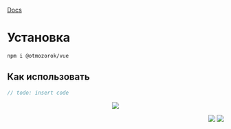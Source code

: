 [Docs](https://otmozorok.github.io/ui/)

# Установка

```shell
npm i @otmozorok/vue
```

## Как использовать

```js
// todo: insert code
```
<p align="center" ><img src="https://media2.giphy.com/media/v1.Y2lkPTc5MGI3NjExNTR3OWRjZ3dmc3E2ZDRkaHlvZ3NvMGVlbnBlZXRsaXA1M2NrMjF0eiZlcD12MV9pbnRlcm5hbF9naWZfYnlfaWQmY3Q9cw/VgGthkhUvGgOit7Y9i/giphy.gif" /></p>

<p align="right" >
  <a href="https://www.npmjs.com/package/@otmozorok/vue"><img src="https://img.shields.io/npm/v/@otmozorok/vue.svg?style=flat&label=%40otmozorok%2Fvue" /></a>
  <a href="https://github.com/otmozorok/ui/blob/main/LICENSE.md"><img src="https://img.shields.io/badge/license-MIT-blue.svg" /></a>
</p>